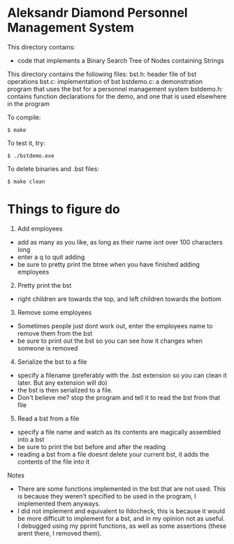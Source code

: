 # Aleksandr Diamond Personnel Management System

This directory contains:
* code that implements a Binary Search Tree of Nodes containing Strings


This directory contains the following files:
 bst.h: header file of bst operations
 bst.c: implementation of bst
 bstdemo.c: a demonstration program that uses the bst for a personnel management system
 bstdemo.h: contains function declarations for the demo, and one that is used elsewhere in the program
 

To compile:
~~~
$ make
~~~

To test it, try:
~~~
$ ./bstdemo.exe
~~~

To delete binaries and .bst files:
~~~
$ make clean
~~~

# Things to figure do #

1. Add employees
  - add as many as you like, as long as their name isnt over 100 characters long
  - enter a q to quit adding
  - be sure to pretty print the btree when you have finished adding employees
2. Pretty print the bst
  - right children are towards the top, and left children towards the bottom
3. Remove some employees
  - Sometimes people just dont work out, enter the employees name to remove them from the bst
  - be sure to print out the bst so you can see how it changes when someone is removed
4. Serialize the bst to a file
  - specify a filename (preferably with the .bst extension so you can clean it later. But any extension will do)
  - the bst is then serialized to a file.
  - Don't believe me? stop the program and tell it to read the bst from that file
5. Read a bst from a file
  - specify a file name and watch as its contents are magically assembled into a bst
  - be sure to print the bst before and after the reading
  - reading a bst from a file doesnt delete your current bst, it adds the contents of the file into it

Notes
  - There are some functions implemented in the bst that are not used. This is because they weren't specified to be used in the program,     I implemented them anyways. 
  - I did not implement and equivalent to lldocheck, this is because it would be more difficult to implement for a bst, and in my opinion not as useful. I debugged using my pprint functions, as well as some assertions (these arent there, I removed them).

